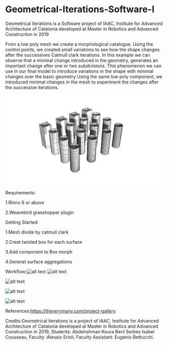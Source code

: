 # Geometrical-Iterations-Software-I
Geometrical Iterations is a Software project of IAAC, Institute for Advanced Architecture of Catalonia developed at Master in Robotics and Advanced Construction in 2019

From a low poly mesh we create a morphological catalogue. Using the control points, we created small variations to see how the shape changes after the successives Catmull clark iterations.
In this example we can observe that a minimal change introduced in the geometry, generates an important change after one or two subdivisions. 
This phenomenon we can use in our final model to introduce variations in the shape with minimal changes over the basic geometry
Using the same low poly component, we introduced minimal changes in the mesh to experiment the changes after the successive iterations.

![alt text](https://github.com/Abrkoura/Geometrical-Iterations-Software-I/blob/master/Subdivision%20strategy.png)

Requirements: 

1.Rhino 6 or above

2.Weavebird grasshopper plugin

Getting Started: 

1.Mesh divide by catmull clark

2.Creat twisted box for each surface

3.Add component to Box morph

4.Generat surface aggregations

Workflow:![alt text](https://github.com/Abrkoura/Geometrical-Iterations-Software-I/blob/master/1.jpg)
![alt text](https://github.com/Abrkoura/Geometrical-Iterations-Software-I/blob/master/2.jpg)

![alt text](https://github.com/Abrkoura/Geometrical-Iterations-Software-I/blob/master/3.jpg)

![alt text](https://github.com/Abrkoura/Geometrical-Iterations-Software-I/blob/master/4.jpg)

![alt text](https://github.com/Abrkoura/Geometrical-Iterations-Software-I/blob/master/6.jpg)


References:https://theverymany.com/project-gallery




Credits:Geometrical Iterations is a project of IAAC, Institute for Advanced Architecture of Catalonia developed at Master in Robotics and Advanced Construction in 2019, Students: Abdelrahman Koura Beril Serbes Isabel Cousseau, Faculty :Alessio Erioli, Faculty Assistant: Eugenio Bettucchi.
